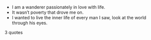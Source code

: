  - I am a wanderer passionately in love with life.
 - It wasn’t poverty that drove me on.
 - I wanted to live the inner life of every man I saw, look at the world through his eyes.

3 quotes